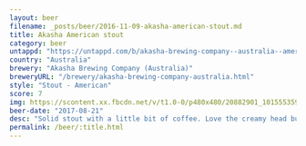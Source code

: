 ```yaml
---
layout: beer
filename: _posts/beer/2016-11-09-akasha-american-stout.md
title: Akasha American stout
category: beer
untappd: "https://untappd.com/b/akasha-brewing-company--australia--american-stout/2192560"
country: "Australia"
brewery: "Akasha Brewing Company (Australia)"
breweryURL: "/brewery/akasha-brewing-company-australia.html"
style: "Stout - American"
score: 7
img: https://scontent.xx.fbcdn.net/v/t1.0-0/p480x480/20882901_10155535939953745_8410300835262596687_n.jpg?_nc_cat=101&_nc_ht=scontent.xx&oh=946d390823a89f84c0bc0e8b63351f8d&oe=5D43DB47
beer-date: "2017-08-21"
desc: "Solid stout with a little bit of coffee. Love the creamy head but that doesn't carry through to the liquid"
permalink: /beer/:title.html
---
```

